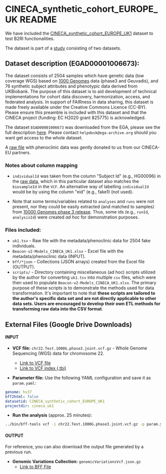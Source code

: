 # CINECA_synthetic_cohort_EUROPE_UK README

We have included the [CINECA_synthetic_cohort_EUROPE_UK1](https://www.cineca-project.eu/cineca-synthetic-datasets) dataset to test B2RI functionalities.

The dataset is part of a [study](https://ega-archive.org/studies/EGAS00001002472) consisting of two datasets.

## Dataset description (EGAD00001006673):
The dataset consists of 2504 samples which have genetic data (low coverage WGS) based on [1000 Genomes](https://www.nature.com/articles/nature15393) data (phase3 and Geuvadis), and 76 synthetic subject attributes and phenotypic data derived from UKBiobank. The purpose of this dataset is to aid development of technical implementations for cohort data discovery, harmonization, access, and federated analysis. In support of FAIRness in data sharing, this dataset is made freely available under the Creative Commons Licence (CC-BY). Please ensure this preamble is included with this dataset and that the CINECA project (funding: EC H2020 grant 825775) is acknowledged.

The dataset `EGAD00001006673` was downloaded from the EGA, please see the full description [here](https://ega-archive.org/datasets/EGAD00001006673). Please contact `helpdesk@ega-archive.org` should you want get access to the whole dataset.

A [raw file](./uk1.tsv) with phenoclinic data was gently donated to us from our CINECA-EU partners. 

 
### Notes about column mapping
* `individualId` was taken from the column "Subject Id" (e.g., HG00096) in the [raw data](./uk1.tsv), which in this particular dataset also matches the `biosampleId` in the `VCF`. An alternative way of labelling `individualId` would be by using the column "eid" (e.g., fake1) (not used).

* Note that some terms/variables related to `analyses` and `runs` were not present, nor they could be easily extracted (and matched to samples) from [10000 Genomes phase 3 release](https://www.internationalgenome.org/data-portal/data-collection/phase-3). Thus, some ids (e.g., `runId`, `analysisId`) were created _ad hoc_ for demonstration purposes. 

### Files included:

* `uk1.tsv` - Raw file with the metadata/phenoclinic data for 2504 fake individuals.
* `Beacon-v2-Models_CINECA_UK1.xlsx` - Excel file with the metadata/phenoclinic data (INPUT).
* `bff/*json` - Collections (JSON arrays) created from the Excel file (OUTPUT).
* `scripts/` - Directory containing miscellaneous (ad hoc) scripts utilized by the author for converting `uk1.tsv` into multiple `csv` files, which were then used to populate `Beacon-v2-Models_CINECA_UK1.xlsx`. The primary purpose of these scripts is to demonstrate the methods used for data transformation. It's important to note that **these scripts are tailored to the author's specific data set and are not directly applicable to other data sets. Users are encouraged to develop their own ETL methods for transforming raw data into the CSV format**.

## External Files (Google Drive Downloads)

#### INPUT

- **VCF file:** `chr22.Test.1000G.phase3.joint.vcf.gz` - Whole Genome Sequencing (WGS) data for chromosome 22.
  - [Link to VCF file](https://drive.google.com/file/d/1lcsl87cp3zr6iOlm3VR1QaU_58maX3Z4/view?usp=sharing)
  - [Link to VCF index (.tbi)](https://drive.google.com/file/d/1fkFAmc9iODFgxB0-L6UyS2MAl8YRhuG9/view?usp=sharing)

- **Parameter file:** Use the following YAML configuration and save it as `param.yaml`:

```yaml
genome: hs37
bff2html: false
datasetid: CINECA_synthetic_cohort_EUROPE_UK1
projectdir: cineca_uk1
```

- **Run the analysis** (approx. 25 minutes):

```bash
../bin/bff-tools vcf -i chr22.Test.1000G.phase3.joint.vcf.gz -p param.yaml -t 4
```

#### OUTPUT

For reference, you can also download the output file generated by a previous run.

- **Genomic Variations Collection:** `genomicVariationsVcf.json.gz`
  - [Link to BFF File](https://drive.google.com/file/d/1zrzjvGWkMDZBYOt8Q12SeHDseWsLkpFe/view?usp=sharing)
